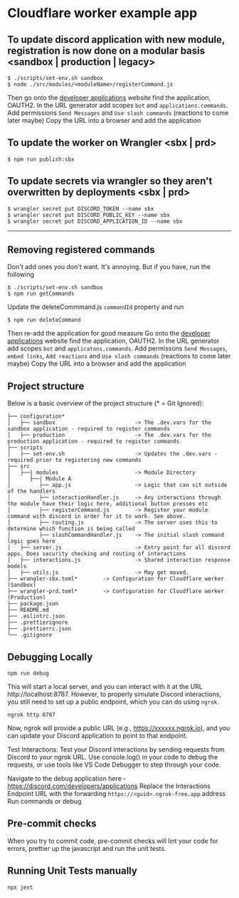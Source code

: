 # Cloudflare worker example app

## To update discord application with new module, registration is now done on a modular basis <sandbox | production | legacy>

```
$ ./scripts/set-env.sh sandbox
$ node ./src/modules/<moduleName>/registerCommand.js
```

Then go onto the [developer applications](https://discord.com/developers/application) website find the application, OAUTH2.
In the URL generator add scopes `bot` and `applications.commands`. Add permissions `Send Messages` and `Use slash commands` (reactions to come later maybe)
Copy the URL into a browser and add the application

## To update the worker on Wrangler <sbx | prd>

```
$ npm run publish:sbx
```

## To update secrets via wrangler so they aren't overwritten by deployments <sbx | prd>

```
$ wrangler secret put DISCORD_TOKEN --name sbx
$ wrangler secret put DISCORD_PUBLIC_KEY --name sbx
$ wrangler secret put DISCORD_APPLICATION_ID --name sbx
```

---

## Removing registered commands

Don't add ones you don't want. It's annoying.
But if you have, run the following

```
$ ./scripts/set-env.sh sandbox
$ npm run getCommands
```

Update the deleteCommmand.js `commandId` property and run

```
$ npm run deleteCommand
```

Then re-add the application for good measure
Go onto the [developer applications](https://discord.com/developers/application) website find the application, OAUTH2.
In the URL generator add scopes `bot` and `applicatons.commands`. Add permissons `Send Messages`, `embed links`, `Add reactions` and `Use slash commands` (reactions to come later maybe)
Copy the URL into a browser and add the application

## Project structure

Below is a basic overview of the project structure (\* = Git Ignored):

```
├── configuration*
│   ├── sandbox                         -> The .dev.vars for the sandbox application - required to register commands
│   ├── production                      -> The .dev.vars for the production application - required to register commands
├── scripts
│   ├── set-env.sh                      -> Updates the .dev.vars - required prior to registering new commands
├── src
│   ├──| modules                        -> Module Directory
│      ├──| Module A
│         ├── app.js                    -> Logic that can sit outside of the handlers
│         ├── interactionHandler.js     -> Any interactions through the module have their logic here, additional button presses etc
│         ├── registerCommand.js        -> Register your module command with discord in order for it to work. See above.
│         ├── routing.js                -> The server uses this to determine which function is being called
│         ├── slashCommandHandler.js    -> The initial slash command logic goes here
│   ├── server.js                       -> Entry point for all discord apps. Does security checking and routing of interactions
│   ├── interactions.js                 -> Shared interaction response models
│   ├── utils.js                        -> May get moved.
├── wrangler-sbx.toml*        -> Configuration for Cloudflare worker (Sandbox)
├── wrangler-prd.toml*        -> Configuration for Cloudflare worker (Production)
├── package.json
├── README.md
├── .eslintrc.json
├── .prettierignore
├── .prettierrc.json
└── .gitignore
```

## Debugging Locally

```
npm run debug
```

This will start a local server, and you can interact with it at the URL http://localhost:8787. However, to properly simulate Discord interactions, you still need to set up a public endpoint, which you can do using `ngrok`.

```
ngrok http 8787
```

Now, ngrok will provide a public URL (e.g., https://xxxxxx.ngrok.io), and you can update your Discord application to point to that endpoint.

Test Interactions: Test your Discord interactions by sending requests from Discord to your ngrok URL. Use console.log() in your code to debug the requests, or use tools like VS Code Debugger to step through your code.

Navigate to the debug application here - <https://discord.com/developers/applications>
Replace the Interactions Endpoint URL with the forwarding `https://<guid>.ngrok-free.app` address
Run commands or debug

## Pre-commit checks

When you try to commit code, pre-commit checks will lint your code for errors, prettier up the javascript and run the unit tests.

## Running Unit Tests manually

```
npx jest
```